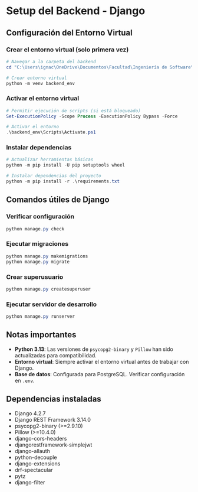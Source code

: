 # Setup del Backend - Django

## Configuración del Entorno Virtual

### Crear el entorno virtual (solo primera vez)
```powershell
# Navegar a la carpeta del backend
cd "C:\Users\ignac\OneDrive\Documentos\Facultad\Ingeniería de Software\tpIntegrador\backend"

# Crear entorno virtual
python -m venv backend_env
```

### Activar el entorno virtual
```powershell
# Permitir ejecución de scripts (si está bloqueado)
Set-ExecutionPolicy -Scope Process -ExecutionPolicy Bypass -Force

# Activar el entorno
.\backend_env\Scripts\Activate.ps1
```

### Instalar dependencias
```powershell
# Actualizar herramientas básicas
python -m pip install -U pip setuptools wheel

# Instalar dependencias del proyecto
python -m pip install -r .\requirements.txt
```

## Comandos útiles de Django

### Verificar configuración
```powershell
python manage.py check
```

### Ejecutar migraciones
```powershell
python manage.py makemigrations
python manage.py migrate
```

### Crear superusuario
```powershell
python manage.py createsuperuser
```

### Ejecutar servidor de desarrollo
```powershell
python manage.py runserver
```

## Notas importantes

- **Python 3.13**: Las versiones de `psycopg2-binary` y `Pillow` han sido actualizadas para compatibilidad.
- **Entorno virtual**: Siempre activar el entorno virtual antes de trabajar con Django.
- **Base de datos**: Configurada para PostgreSQL. Verificar configuración en `.env`.

## Dependencias instaladas

- Django 4.2.7
- Django REST Framework 3.14.0
- psycopg2-binary (>=2.9.10)
- Pillow (>=10.4.0)
- django-cors-headers
- djangorestframework-simplejwt
- django-allauth
- python-decouple
- django-extensions
- drf-spectacular
- pytz
- django-filter
